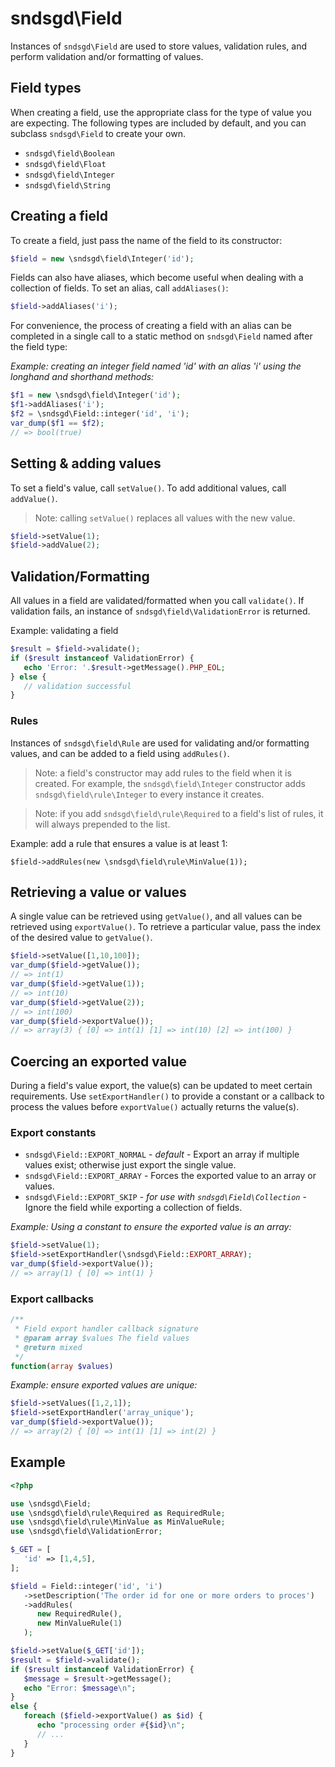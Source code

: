 # sndsgd\Field

Instances of `sndsgd\Field` are used to store values, validation rules, and perform validation and/or formatting of values. 



## Field types

When creating a field, use the appropriate class for the type of value you are expecting. The following types are included by default, and you can subclass `sndsgd\Field` to create your own.

- ```sndsgd\field\Boolean```
- ```sndsgd\field\Float```
- ```sndsgd\field\Integer```
- ```sndsgd\field\String```



## Creating a field

To create a field, just pass the name of the field to its constructor:

```php
$field = new \sndsgd\field\Integer('id');
```

Fields can also have aliases, which become useful when dealing with a collection of fields. To set an alias, call `addAliases()`:

```php
$field->addAliases('i');
```

For convenience, the process of creating a field with an alias can be completed in a single call to a static method on `sndsgd\Field` named after the field type:

*Example: creating an integer field named 'id' with an alias 'i' using the longhand and shorthand methods:*

```php
$f1 = new \sndsgd\field\Integer('id');
$f1->addAliases('i');
$f2 = \sndsgd\Field::integer('id', 'i');
var_dump($f1 == $f2);
// => bool(true)
```

## Setting & adding values

To set a field's value, call `setValue()`. To add additional values, call `addValue()`.

> Note: calling `setValue()` replaces all values with the new value.

```php
$field->setValue(1);
$field->addValue(2);
```



## Validation/Formatting

All values in a field are validated/formatted when you call `validate()`. If validation fails, an instance of `sndsgd\field\ValidationError` is returned.

Example: validating a field

```php
$result = $field->validate();
if ($result instanceof ValidationError) {
   echo 'Error: '.$result->getMessage().PHP_EOL;
} else {
   // validation successful
}
```



### Rules

Instances of `sndsgd\field\Rule` are used for validating and/or formatting values, and can be added to a field using `addRules()`.

> Note: a field's constructor may add rules to the field when it is created. For example, the `sndsgd\field\Integer` constructor adds `sndsgd\field\rule\Integer` to every instance it creates.

> Note: if you add `sndsgd\field\rule\Required` to a field's list of rules, it will always prepended to the list.

Example: add a rule that ensures a value is at least 1:

```
$field->addRules(new \sndsgd\field\rule\MinValue(1));
```



## Retrieving a value or values

A single value can be retrieved using `getValue()`, and all values can be retrieved using `exportValue()`. To retrieve a particular value, pass the index of the desired value to `getValue()`.

```php
$field->setValue([1,10,100]);
var_dump($field->getValue());
// => int(1)
var_dump($field->getValue(1));
// => int(10)
var_dump($field->getValue(2));
// => int(100)
var_dump($field->exportValue());
// => array(3) { [0] => int(1) [1] => int(10) [2] => int(100) }
```



## Coercing an exported value

During a field's value export, the value(s) can be updated to meet certain requirements. Use `setExportHandler()` to provide a constant or a callback to process the values before `exportValue()` actually returns the value(s).

### Export constants

- `sndsgd\Field::EXPORT_NORMAL` - *default* - Export an array if multiple values exist; otherwise just export the single value.
- `sndsgd\Field::EXPORT_ARRAY` - Forces the exported value to an array or values.
- `sndsgd\Field::EXPORT_SKIP` - *for use with `sndsgd\Field\Collection`* - Ignore the field while exporting a collection of fields.

*Example: Using a constant to ensure the exported value is an array:*

```php
$field->setValue(1);
$field->setExportHandler(\sndsgd\Field::EXPORT_ARRAY);
var_dump($field->exportValue());
// => array(1) { [0] => int(1) }
```

### Export callbacks

```php
/**
 * Field export handler callback signature
 * @param array $values The field values
 * @return mixed 
 */
function(array $values)
```

*Example: ensure exported values are unique:*

```php
$field->setValues([1,2,1]);
$field->setExportHandler('array_unique');
var_dump($field->exportValue());
// => array(2) { [0] => int(1) [1] => int(2) }
```


## Example



```php
<?php

use \sndsgd\Field;
use \sndsgd\field\rule\Required as RequiredRule;
use \sndsgd\field\rule\MinValue as MinValueRule;
use \sndsgd\field\ValidationError;

$_GET = [
   'id' => [1,4,5],
];

$field = Field::integer('id', 'i')
   ->setDescription('The order id for one or more orders to proces')
   ->addRules(
      new RequiredRule(),
      new MinValueRule(1)
   );

$field->setValue($_GET['id']);
$result = $field->validate();
if ($result instanceof ValidationError) {
   $message = $result->getMessage();
   echo "Error: $message\n";
}
else {
   foreach ($field->exportValue() as $id) {
      echo "processing order #{$id}\n";
      // ...
   }
}
```

